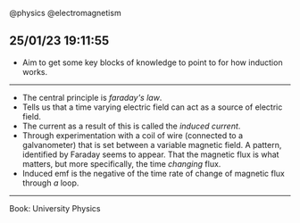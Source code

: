 @physics
@electromagnetism

## 25/01/23 19:11:55

* Aim to get some key blocks of knowledge to point to for how induction works.
---

* The central principle is _faraday's law_.
* Tells us that a time varying electric field can act as a source of electric field.
* The current as a result of this is called the _induced current_.
* Through experimentation with a coil of wire (connected to a galvanometer) that is set between a variable magnetic
  field. A pattern, identified by Faraday seems to appear. That the magnetic flux is what matters, but more
  specifically, the time _changing_ flux.
* Induced emf is the negative of the time rate of change of magnetic flux through _a_ loop.

---

Book: University Physics


